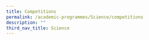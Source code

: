 ```yaml
---
title: Competitions
permalink: /academic-programmes/Science/competitions
description: ""
third_nav_title: Science
---
```


